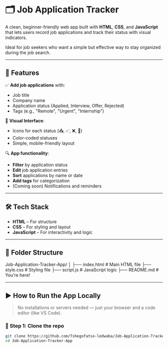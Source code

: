 # 🗂️ Job Application Tracker

A clean, beginner-friendly web app built with **HTML**, **CSS**, and **JavaScript** that lets users record job applications and track their status with visual indicators.

Ideal for job seekers who want a simple but effective way to stay organized during the job search.

---

## 🚀 Features

✅ **Add job applications** with:
- Job title
- Company name
- Application status (Applied, Interview, Offer, Rejected)
- Tags (e.g., "Remote", "Urgent", "Internship")

🎨 **Visual Interface**:
- Icons for each status (📤, ✅, ❌, 💼)
- Color-coded statuses
- Simple, mobile-friendly layout

🔍 **App functionality**:
- **Filter** by application status
- **Edit** job application entries
- **Sort** applications by name or date
- **Add tags** for categorization
- (Coming soon) Notifications and reminders

---

## 🛠️ Tech Stack

- **HTML** – For structure  
- **CSS** – For styling and layout  
- **JavaScript** – For interactivity and logic

---

## 📁 Folder Structure
Job-Application-Tracker-App/
│
├── index.html          # Main HTML file
├── style.css           # Styling file
├── script.js           # JavaScript logic
├── README.md           # You’re here!

---

## ▶️ How to Run the App Locally

> No installations or servers needed — just your browser and a code editor (like VS Code).

### 🔹 Step 1: Clone the repo
```bash
git clone https://github.com/Tshegofatso-ledwaba/Job-Application-Tracker-App.git
cd Job-Application-Tracker-App
